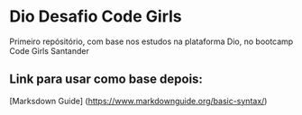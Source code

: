 # Dio Desafio Code Girls
Primeiro repósitório, com base nos estudos na plataforma Dio, no bootcamp Code Girls Santander

## Link para usar como base depois: 
[Marksdown Guide] (https://www.markdownguide.org/basic-syntax/)
